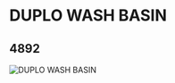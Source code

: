 # DUPLO WASH BASIN
## 4892
![DUPLO WASH BASIN](https://lc-www-live-s.legocdn.com/media/bricks/5/2/4112061.jpg)